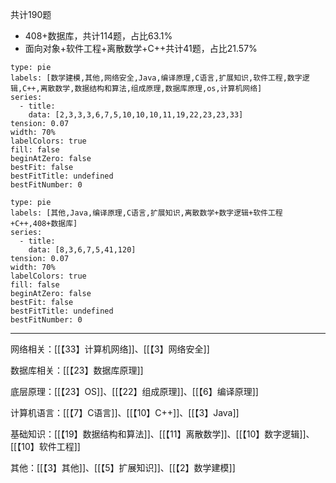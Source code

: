 共计190题

- 408+数据库，共计114题，占比63.1%
- 面向对象+软件工程+离散数学+C++共计41题，占比21.57%

```chart
type: pie
labels: [数学建模,其他,网络安全,Java,编译原理,C语言,扩展知识,软件工程,数字逻辑,C++,离散数学,数据结构和算法,组成原理,数据库原理,os,计算机网络]
series:
  - title: 
    data: [2,3,3,3,6,7,5,10,10,10,11,19,22,23,23,33]
tension: 0.07
width: 70%
labelColors: true
fill: false
beginAtZero: false
bestFit: false
bestFitTitle: undefined
bestFitNumber: 0
```


```chart
type: pie
labels: [其他,Java,编译原理,C语言,扩展知识,离散数学+数字逻辑+软件工程+C++,408+数据库]
series:
  - title: 
    data: [8,3,6,7,5,41,120]
tension: 0.07
width: 70%
labelColors: true
fill: false
beginAtZero: false
bestFit: false
bestFitTitle: undefined
bestFitNumber: 0
```

---

网络相关：[[【33】计算机网络]]、[[【3】网络安全]]

数据库相关：[[【23】数据库原理]]

底层原理：[[【23】OS]]、[[【22】组成原理]]、[[【6】编译原理]]

计算机语言：[[【7】C语言]]、[[【10】C++]]、[[【3】Java]]

基础知识：[[【19】数据结构和算法]]、[[【11】离散数学]]、[[【10】数字逻辑]]、[[【10】软件工程]]

其他：[[【3】其他]]、[[【5】扩展知识]]、[[【2】数学建模]]
